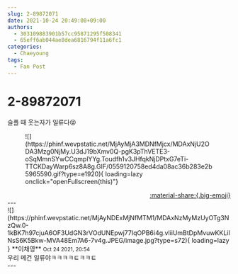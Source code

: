 ```yaml
---
slug: 2-89872071
date: 2021-10-24 20:49:08+09:00
authors:
  - 303109883901b57cc95871295f508341
  - 65eff6ab044ae8dea6816794f11a6fc1
categories:
  - Chaeyoung
tags:
  - Fan Post
---
```


# 2-89872071

<div class="post-container" markdown="1">
<div class="content-container md-sidebar__scrollwrap" markdown="1">

슬플 때 웃는자가 일류다😝
<figure markdown="1">
![](https://phinf.wevpstatic.net/MjAyMjA3MDNfMjcx/MDAxNjU2ODA3Mzg0NjMy.U3dJ19bXmv0Q-pgK3pThVETE3-oSqMmnSYwCCqmplYYg.Toudfh1v3JHfqkNjDPtxG7eTi-TTCKDayWarp6sz8A8g.GIF/0559120758ed4da08ac36b283e2b5965590.gif?type=e1920){ loading=lazy onclick="openFullscreen(this)"}
</figure>


</div>
</div>

<div style="text-align: right;" markdown="1">
<a href="https://weverse.io/fromis9/fanpost/2-89872071" style="text-align: right;">:material-share:{.big-emoji}</a>
</div>
---

<div class="comments-container md-sidebar__scrollwrap" markdown="1">
<div class="comment" markdown="1">
<div class='id-container' markdown="1">
![](https://phinf.wevpstatic.net/MjAyNDExMjNfMTM1/MDAxNzMyMzUyOTg3NzQw.0-1kBK7h97cjuA6OF3UdGN3rVOdUNEpwj77IqOPB6i4g.vliiUmBtDpMvuwKKLiINsS6K5Bkw-MVA48Em7A6-7v4g.JPEG/image.jpg?type=s72){ loading=lazy }
**<span class="artist">이채영</span>** <small>Oct 24 2021, 20:54</small><br>
</div>
<div class='comment-body' markdown="1">
우리 메건 일류야ㅋㅋㅋㅋㅌㅋㅋㅌ
</div>
</div>
</div>
---
